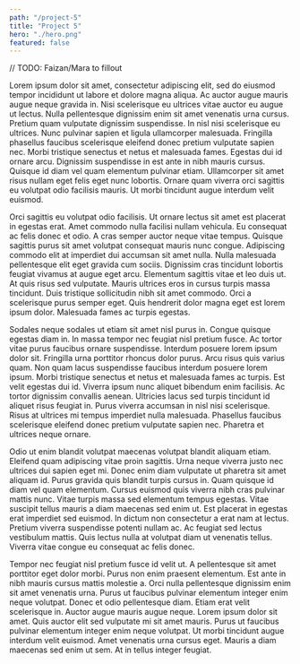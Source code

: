 ```yaml
---
path: "/project-5"
title: "Project 5"
hero: "./hero.png"
featured: false
---
```


// TODO: Faizan/Mara to fillout

Lorem ipsum dolor sit amet, consectetur adipiscing elit, sed do eiusmod tempor incididunt ut labore et dolore magna aliqua. Ac auctor augue mauris augue neque gravida in. Nisi scelerisque eu ultrices vitae auctor eu augue ut lectus. Nulla pellentesque dignissim enim sit amet venenatis urna cursus. Pretium quam vulputate dignissim suspendisse. In nisl nisi scelerisque eu ultrices. Nunc pulvinar sapien et ligula ullamcorper malesuada. Fringilla phasellus faucibus scelerisque eleifend donec pretium vulputate sapien nec. Morbi tristique senectus et netus et malesuada fames. Egestas dui id ornare arcu. Dignissim suspendisse in est ante in nibh mauris cursus. Quisque id diam vel quam elementum pulvinar etiam. Ullamcorper sit amet risus nullam eget felis eget nunc lobortis. Ornare quam viverra orci sagittis eu volutpat odio facilisis mauris. Ut morbi tincidunt augue interdum velit euismod.

Orci sagittis eu volutpat odio facilisis. Ut ornare lectus sit amet est placerat in egestas erat. Amet commodo nulla facilisi nullam vehicula. Eu consequat ac felis donec et odio. A cras semper auctor neque vitae tempus. Quisque sagittis purus sit amet volutpat consequat mauris nunc congue. Adipiscing commodo elit at imperdiet dui accumsan sit amet nulla. Nulla malesuada pellentesque elit eget gravida cum sociis. Dignissim cras tincidunt lobortis feugiat vivamus at augue eget arcu. Elementum sagittis vitae et leo duis ut. At quis risus sed vulputate. Mauris ultrices eros in cursus turpis massa tincidunt. Duis tristique sollicitudin nibh sit amet commodo. Orci a scelerisque purus semper eget. Quis hendrerit dolor magna eget est lorem ipsum dolor. Malesuada fames ac turpis egestas.

Sodales neque sodales ut etiam sit amet nisl purus in. Congue quisque egestas diam in. In massa tempor nec feugiat nisl pretium fusce. Ac tortor vitae purus faucibus ornare suspendisse. Interdum posuere lorem ipsum dolor sit. Fringilla urna porttitor rhoncus dolor purus. Arcu risus quis varius quam. Non quam lacus suspendisse faucibus interdum posuere lorem ipsum. Morbi tristique senectus et netus et malesuada fames ac turpis. Est velit egestas dui id. Viverra ipsum nunc aliquet bibendum enim facilisis. Ac tortor dignissim convallis aenean. Ultricies lacus sed turpis tincidunt id aliquet risus feugiat in. Purus viverra accumsan in nisl nisi scelerisque. Risus at ultrices mi tempus imperdiet nulla malesuada. Phasellus faucibus scelerisque eleifend donec pretium vulputate sapien nec. Pharetra et ultrices neque ornare.

Odio ut enim blandit volutpat maecenas volutpat blandit aliquam etiam. Eleifend quam adipiscing vitae proin sagittis. Urna neque viverra justo nec ultrices dui sapien eget mi. Donec enim diam vulputate ut pharetra sit amet aliquam id. Purus gravida quis blandit turpis cursus in. Quam quisque id diam vel quam elementum. Cursus euismod quis viverra nibh cras pulvinar mattis nunc. Vitae turpis massa sed elementum tempus egestas. Vitae suscipit tellus mauris a diam maecenas sed enim ut. Est placerat in egestas erat imperdiet sed euismod. In dictum non consectetur a erat nam at lectus. Pretium viverra suspendisse potenti nullam ac. Ac feugiat sed lectus vestibulum mattis. Quis lectus nulla at volutpat diam ut venenatis tellus. Viverra vitae congue eu consequat ac felis donec.

Tempor nec feugiat nisl pretium fusce id velit ut. A pellentesque sit amet porttitor eget dolor morbi. Purus non enim praesent elementum. Est ante in nibh mauris cursus mattis molestie a. Orci nulla pellentesque dignissim enim sit amet venenatis urna. Purus ut faucibus pulvinar elementum integer enim neque volutpat. Donec et odio pellentesque diam. Etiam erat velit scelerisque in. Auctor augue mauris augue neque. Lorem ipsum dolor sit amet. Quis auctor elit sed vulputate mi sit amet mauris. Purus ut faucibus pulvinar elementum integer enim neque volutpat. Ut morbi tincidunt augue interdum velit euismod. Amet venenatis urna cursus eget. Mauris a diam maecenas sed enim ut sem. At in tellus integer feugiat.
